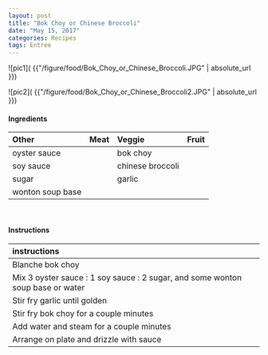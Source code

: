 ```yaml
---
layout: post
title: "Bok Choy or Chinese Broccoli"
date: "May 15, 2017"
categories: Recipes
tags: Entree
---
```




![pic1]( {{"/figure/food/Bok_Choy_or_Chinese_Broccoli.JPG" | absolute_url }})

![pic2]( {{"/figure/food/Bok_Choy_or_Chinese_Broccoli2.JPG" | absolute_url }})




#### Ingredients

<table class = "presenttab">
 <thead>
  <tr>
   <th style="text-align:left;"> Other </th>
   <th style="text-align:left;"> Meat </th>
   <th style="text-align:left;"> Veggie </th>
   <th style="text-align:left;"> Fruit </th>
  </tr>
 </thead>
<tbody>
  <tr>
   <td style="text-align:left;"> oyster sauce </td>
   <td style="text-align:left;">  </td>
   <td style="text-align:left;"> bok choy </td>
   <td style="text-align:left;">  </td>
  </tr>
  <tr>
   <td style="text-align:left;"> soy sauce </td>
   <td style="text-align:left;">  </td>
   <td style="text-align:left;"> chinese broccoli </td>
   <td style="text-align:left;">  </td>
  </tr>
  <tr>
   <td style="text-align:left;"> sugar </td>
   <td style="text-align:left;">  </td>
   <td style="text-align:left;"> garlic </td>
   <td style="text-align:left;">  </td>
  </tr>
  <tr>
   <td style="text-align:left;"> wonton soup base </td>
   <td style="text-align:left;">  </td>
   <td style="text-align:left;">  </td>
   <td style="text-align:left;">  </td>
  </tr>
</tbody>
</table>

<br>

#### Instructions

<table class = "presenttabnoh">
 <thead>
  <tr>
   <th style="text-align:left;"> instructions </th>
  </tr>
 </thead>
<tbody>
  <tr>
   <td style="text-align:left;"> Blanche bok choy </td>
  </tr>
  <tr>
   <td style="text-align:left;"> Mix 3 oyster sauce : 1 soy sauce : 2 sugar, and some wonton soup base or water </td>
  </tr>
  <tr>
   <td style="text-align:left;"> Stir fry garlic until golden </td>
  </tr>
  <tr>
   <td style="text-align:left;"> Stir fry bok choy for a couple minutes </td>
  </tr>
  <tr>
   <td style="text-align:left;"> Add water and steam for a couple minutes </td>
  </tr>
  <tr>
   <td style="text-align:left;"> Arrange on plate and drizzle with sauce </td>
  </tr>
</tbody>
</table>

